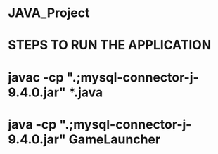 # JAVA_Project

# STEPS TO RUN THE APPLICATION
# javac -cp ".;mysql-connector-j-9.4.0.jar" *.java
# java -cp ".;mysql-connector-j-9.4.0.jar" GameLauncher

<!-- 
git add .
git commit -m "anything"
git push origin main

git reset --hard HEAD
git pull
git status


DATABASE CREATION:

CREATE DATABASE DevilLevelGame;

USE DevilLevelGame;

CREATE TABLE players (
    id INT AUTO_INCREMENT PRIMARY KEY,
    username VARCHAR(50),
    password VARCHAR(255),
    name VARCHAR(100),
    level_cleared DECIMAL(10,0)
);

CREATE TABLE gamescores (
    id INT AUTO_INCREMENT PRIMARY KEY,
    player_id INT,
    score INT,
    timestamp TIMESTAMP DEFAULT CURRENT_TIMESTAMP,
    FOREIGN KEY (player_id) REFERENCES players(id)
        ON UPDATE RESTRICT
        ON DELETE CASCADE
);

SHOW TABLES;
select * from players;
select * from gamescores;
-->
